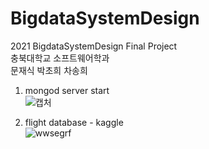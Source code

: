 # BigdataSystemDesign
2021 BigdataSystemDesign Final Project     
충북대학교 소프트웨어학과    
문재식 박초희 차송희     

1. mongod server start   
![캡처](https://user-images.githubusercontent.com/44563011/121776670-25ebaf80-cbc9-11eb-9318-abe5bcda96e4.JPG)     

2. flight database - kaggle    
![wwsegrf](https://user-images.githubusercontent.com/44563011/121776671-271cdc80-cbc9-11eb-870c-9803aa6bd048.JPG)
     
